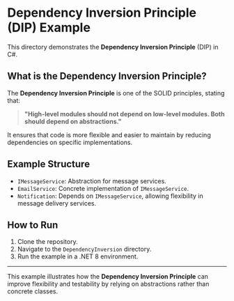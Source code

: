 ﻿# Dependency Inversion Principle (DIP) Example

This directory demonstrates the **Dependency Inversion Principle** (DIP) in C#.

## What is the Dependency Inversion Principle?

The **Dependency Inversion Principle** is one of the SOLID principles, stating that:

> **"High-level modules should not depend on low-level modules. Both should depend on abstractions."**

It ensures that code is more flexible and easier to maintain by reducing dependencies on specific implementations.

## Example Structure

- `IMessageService`: Abstraction for message services.
- `EmailService`: Concrete implementation of `IMessageService`.
- `Notification`: Depends on `IMessageService`, allowing flexibility in message delivery services.

## How to Run

1. Clone the repository.
2. Navigate to the `DependencyInversion` directory.
3. Run the example in a .NET 8 environment.

---

This example illustrates how the **Dependency Inversion Principle** can improve flexibility and testability by relying on abstractions rather than concrete classes.

